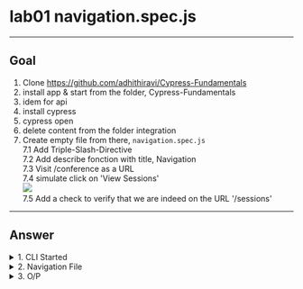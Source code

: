 # lab01 navigation.spec.js

---

## Goal
1. Clone https://github.com/adhithiravi/Cypress-Fundamentals
2. install app & start from the folder, Cypress-Fundamentals
3. idem for api
4. install cypress
5. cypress open
6. delete content from the folder integration
7. Create empty file from there, `navigation.spec.js`  
    7.1 Add Triple-Slash-Directive<br/>
    7.2 Add describe fonction with title, Navigation<br/>
    7.3 Visit /conference as a URL<br/>
    7.4 simulate click on 'View Sessions'<br/><img src="https://i.imgur.com/V3dqgE6.png"><br/>
    7.5 Add a check to verify that we are indeed on the URL '/sessions'

---

## Answer
<details><summary>1. CLI Started</summary>1. app> npm start<br/>2. api> npm start<br/>3. cypress_lab01> npm cypress install<br/>4. npx cypress open<br/><img src="https://i.imgur.com/aqCYRD5.png"></details>
<details><summary>2. Navigation File</summary><img src="https://i.imgur.com/r3sZALH.png"></details>
<details><summary>3. O/P</summary><img src="https://i.imgur.com/XWF4bkL.png"></details>
